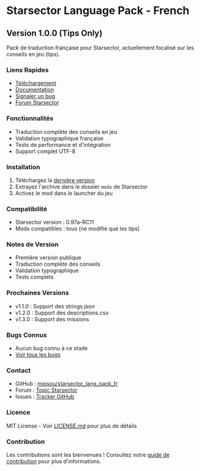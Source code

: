 # Starsector Language Pack - French

## Version 1.0.0 (Tips Only)

Pack de traduction française pour Starsector, actuellement focalisé sur les conseils en jeu (tips).

### Liens Rapides
- [Téléchargement](https://github.com/mipsou/starsector_lang_pack_fr/releases/tag/v1.0.0)
- [Documentation](https://github.com/mipsou/starsector_lang_pack_fr/wiki)
- [Signaler un bug](https://github.com/mipsou/starsector_lang_pack_fr/issues/new)
- [Forum Starsector](http://fractalsoftworks.com/forum/)

### Fonctionnalités
- Traduction complète des conseils en jeu
- Validation typographique française
- Tests de performance et d'intégration
- Support complet UTF-8

### Installation
1. Téléchargez la [dernière version](https://github.com/mipsou/starsector_lang_pack_fr/releases/latest)
2. Extrayez l'archive dans le dossier `mods` de Starsector
3. Activez le mod dans le launcher du jeu

### Compatibilité
- Starsector version : 0.97a-RC11
- Mods compatibles : tous (ne modifie que les tips)

### Notes de Version
- Première version publique
- Traduction complète des conseils
- Validation typographique
- Tests complets

### Prochaines Versions
- v1.1.0 : Support des strings.json
- v1.2.0 : Support des descriptions.csv
- v1.3.0 : Support des missions

### Bugs Connus
- Aucun bug connu à ce stade
- [Voir tous les bugs](https://github.com/mipsou/starsector_lang_pack_fr/issues)

### Contact
- GitHub : [mipsou/starsector_lang_pack_fr](https://github.com/mipsou/starsector_lang_pack_fr)
- Forum : [Topic Starsector](http://fractalsoftworks.com/forum/)
- Issues : [Tracker GitHub](https://github.com/mipsou/starsector_lang_pack_fr/issues)

### Licence
MIT License - Voir [LICENSE.md](LICENSE.md) pour plus de détails

### Contribution
Les contributions sont les bienvenues ! Consultez notre [guide de contribution](https://github.com/mipsou/starsector_lang_pack_fr/wiki/Contributing) pour plus d'informations.
